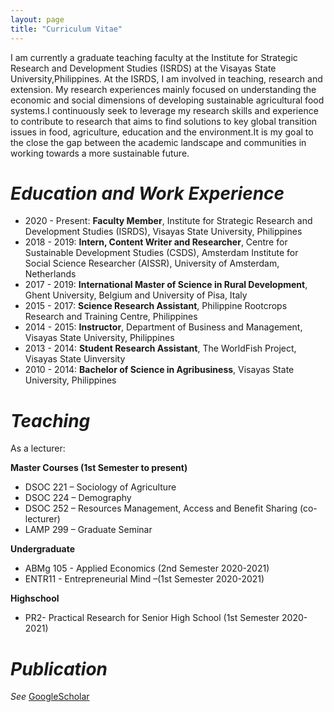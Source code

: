 ```yaml
---
layout: page
title: "Curriculum Vitae"
---
```


I am currently a graduate teaching faculty at the Institute for Strategic Research and Development Studies (ISRDS) at the Visayas State University,Philippines. At the ISRDS, I am involved in teaching, research and extension. My research experiences mainly focused on understanding the economic and social dimensions of developing sustainable agricultural food systems.I continuously seek to leverage my research skills and experience to contribute to research that aims to find solutions to key global transition issues in food, agriculture, education and the environment.It is my goal to the close the gap between the academic landscape and communities in working towards a more sustainable future.

# _**Education and Work Experience**_
* 2020 - Present: **Faculty Member**, Institute for Strategic Research and Development Studies (ISRDS), Visayas State University, Philippines
* 2018 - 2019: **Intern, Content Writer and Researcher**, Centre for Sustainable Development Studies (CSDS), Amsterdam Institute for Social Science Researcher (AISSR), University of Amsterdam, Netherlands
* 2017 - 2019: **International Master of Science in Rural Development**, Ghent University, Belgium and University of Pisa, Italy
* 2015 - 2017: **Science Research Assistant**, Philippine Rootcrops Research and Training Centre, Philippines
* 2014 - 2015: **Instructor**, Department of Business and Management, Visayas State University, Philippines
* 2013 - 2014: **Student Research Assistant**, The WorldFish Project, Visayas State Uinversity
* 2010 - 2014: **Bachelor of Science in Agribusiness**, Visayas State University, Philippines

# _**Teaching**_

As a lecturer:

**Master Courses (1st Semester to present)**

* DSOC 221 – Sociology of Agriculture
* DSOC 224 – Demography
* DSOC 252 – Resources Management, Access and Benefit Sharing (co-lecturer)
* LAMP 299 – Graduate Seminar

**Undergraduate**

* ABMg 105 - Applied Economics (2nd Semester 2020-2021) 
* ENTR11   - Entrepreneurial Mind –(1st Semester 2020-2021)

**Highschool**

* PR2- Practical Research for Senior High School (1st Semester 2020-2021)


# _**Publication**_

*See*
[GoogleScholar](https://scholar.google.ca/citations?user=3R9ZhooAAAAJ&hl=en)
